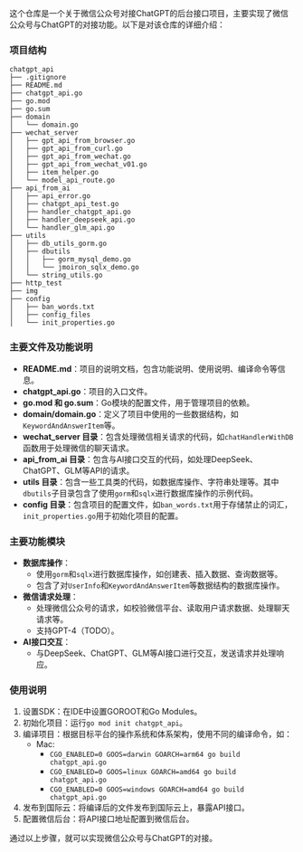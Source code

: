 这个仓库是一个关于微信公众号对接ChatGPT的后台接口项目，主要实现了微信公众号与ChatGPT的对接功能。以下是对该仓库的详细介绍：

### 项目结构
```
chatgpt_api
├── .gitignore
├── README.md
├── chatgpt_api.go
├── go.mod
├── go.sum
├── domain
│   └── domain.go
├── wechat_server
│   ├── gpt_api_from_browser.go
│   ├── gpt_api_from_curl.go
│   ├── gpt_api_from_wechat.go
│   ├── gpt_api_from_wechat_v01.go
│   ├── item_helper.go
│   └── model_api_route.go
├── api_from_ai
│   ├── api_error.go
│   ├── chatgpt_api_test.go
│   ├── handler_chatgpt_api.go
│   ├── handler_deepseek_api.go
│   └── handler_glm_api.go
├── utils
│   ├── db_utils_gorm.go
│   ├── dbutils
│   │   ├── gorm_mysql_demo.go
│   │   └── jmoiron_sqlx_demo.go
│   └── string_utils.go
├── http_test
├── img
├── config
│   ├── ban_words.txt
│   ├── config_files
│   └── init_properties.go
```

### 主要文件及功能说明
- **README.md**：项目的说明文档，包含功能说明、使用说明、编译命令等信息。
- **chatgpt_api.go**：项目的入口文件。
- **go.mod 和 go.sum**：Go模块的配置文件，用于管理项目的依赖。
- **domain/domain.go**：定义了项目中使用的一些数据结构，如`KeywordAndAnswerItem`等。
- **wechat_server 目录**：包含处理微信相关请求的代码，如`chatHandlerWithDB`函数用于处理微信的聊天请求。
- **api_from_ai 目录**：包含与AI接口交互的代码，如处理DeepSeek、ChatGPT、GLM等API的请求。
- **utils 目录**：包含一些工具类的代码，如数据库操作、字符串处理等。其中`dbutils`子目录包含了使用`gorm`和`sqlx`进行数据库操作的示例代码。
- **config 目录**：包含项目的配置文件，如`ban_words.txt`用于存储禁止的词汇，`init_properties.go`用于初始化项目的配置。

### 主要功能模块
- **数据库操作**：
  - 使用`gorm`和`sqlx`进行数据库操作，如创建表、插入数据、查询数据等。
  - 包含了对`UserInfo`和`KeywordAndAnswerItem`等数据结构的数据库操作。
- **微信请求处理**：
  - 处理微信公众号的请求，如校验微信平台、读取用户请求数据、处理聊天请求等。
  - 支持GPT-4（TODO）。
- **AI接口交互**：
  - 与DeepSeek、ChatGPT、GLM等AI接口进行交互，发送请求并处理响应。

### 使用说明
1. 设置SDK：在IDE中设置GOROOT和Go Modules。
2. 初始化项目：运行`go mod init chatgpt_api`。
3. 编译项目：根据目标平台的操作系统和体系架构，使用不同的编译命令，如：
   - Mac:
     - `CGO_ENABLED=0 GOOS=darwin GOARCH=arm64 go build chatgpt_api.go`
     - `CGO_ENABLED=0 GOOS=linux GOARCH=amd64 go build chatgpt_api.go`
     - `CGO_ENABLED=0 GOOS=windows GOARCH=amd64 go build chatgpt_api.go`
4. 发布到国际云：将编译后的文件发布到国际云上，暴露API接口。
5. 配置微信后台：将API接口地址配置到微信后台。

通过以上步骤，就可以实现微信公众号与ChatGPT的对接。